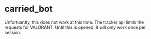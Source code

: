 # carried_bot

Unfortuantly, this does not work at this time. The tracker api limits the requests for VALORANT. Until this is opened, it will only work once per session. 
